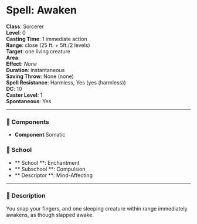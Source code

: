 
# Spell: Awaken
**Class**: Sorcerer  
**Level**: 0  
**Casting Time**: 1 immediate action  
**Range**: close (25 ft. + 5ft./2 levels)  
**Target**: one living creature  
**Area**:   
**Effect**: _None_  
**Duration**: instantaneous  
**Saving Throw**: None (none)  
**Spell Resistance**: Harmless, Yes (yes (harmless))  
**DC**: 10  
**Caster Level**: 1  
**Spontaneous**: Yes

---

### 🔮 Components
- **Component**:Somatic

### 🏫 School
- ** School **: Enchantment
- ** Subschool **: Compulsion
- ** Descriptor **: Mind-Affecting
---

### 📜 Description
You snap your fingers, and one sleeping creature within range immediately awakens, as though slapped awake.
